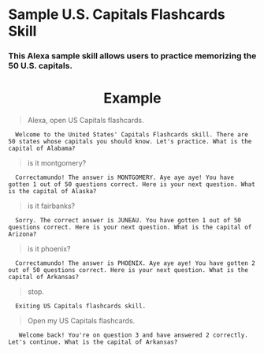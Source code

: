 # **Sample U.S. Capitals Flashcards Skill**

### This Alexa sample skill allows users to practice memorizing the 50 U.S. capitals.

<h1 style="text-align: center;"> Example </h1>

> Alexa, open US Capitals flashcards.

      Welcome to the United States' Capitals Flashcards skill. There are 50 states whose capitals you should know. Let's practice. What is the capital of Alabama?

> is it montgomery?

      Correctamundo! The answer is MONTGOMERY. Aye aye aye! You have gotten 1 out of 50 questions correct. Here is your next question. What is the capital of Alaska?

> is it fairbanks?

      Sorry. The correct answer is JUNEAU. You have gotten 1 out of 50 questions correct. Here is your next question. What is the capital of Arizona?

> is it phoenix?

      Correctamundo! The answer is PHOENIX. Aye aye aye! You have gotten 2 out of 50 questions correct. Here is your next question. What is the capital of Arkansas?

> stop.

      Exiting US Capitals flashcards skill.

> Open my US Capitals flashcards.

       Welcome back! You're on question 3 and have answered 2 correctly. Let's continue. What is the capital of Arkansas?
